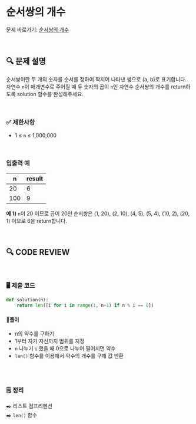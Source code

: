 # 순서쌍의 개수

문제 바로가기: [순서쌍의 개수](https://school.programmers.co.kr/learn/courses/30/lessons/120836)

<br/>

## **🔍 문제 설명**

순서쌍이란 두 개의 숫자를 순서를 정하여 짝지어 나타낸 쌍으로 (a, b)로 표기합니다. 자연수 `n`이 매개변수로 주어질 때 두 숫자의 곱이 `n`인 자연수 순서쌍의 개수를 return하도록 solution 함수를 완성해주세요.

<br/>

### **✅ 제한사항**

- 1 ≤ `n` ≤ 1,000,000
<br/>

### **입출력 예**


|  n  | result |
|-----|--------|
|  20	|    6   |
| 100	|    9   |

**예 1)**
`n`이 20 이므로 곱이 20인 순서쌍은 (1, 20), (2, 10), (4, 5), (5, 4), (10, 2), (20, 1) 이므로 6을 return합니다.

<br/>

## **🔍 CODE REVIEW**
<br/>

### **🖥️ 제출 코드**

```python
def solution(n):
    return len([i for i in range(1, n+1) if n % i == 0])
```

#### **📍풀이**

- n의 약수를 구하기
- 1부터 자기 자신까지 범위를 지정
- `n` 나누기 `i` 했을 때 0으로 나누어 떨어지면 약수
- `len()` 함수를 이용해서 약수의 개수를 구해 값 반환

<br/>

  #
### **🗒️ 정리**
✒️ 리스트 컴프리헨션   
✒️ `len()` 함수